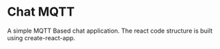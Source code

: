 # Chat MQTT
A simple MQTT Based chat application.
The react code structure is built using create-react-app.